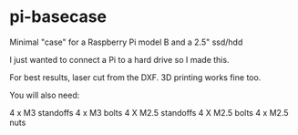# pi-basecase
Minimal "case" for a Raspberry Pi model B and a 2.5" ssd/hdd

I just wanted to connect a Pi to a hard drive so I made this.

For best results, laser cut from the DXF. 3D printing works fine too.

You will also need:

4 x M3 standoffs
4 x M3 bolts
4 X M2.5 standoffs
4 X M2.5 bolts
4 x M2.5 nuts
